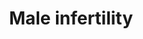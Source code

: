 ---
annotations:
- type: Cell Type Ontology
  value: sperm
- type: Pathway Ontology
  value: disease pathway
- type: Disease Ontology
  value: male infertility
authors:
- Fehrhart
- Egonw
- MaintBot
- Eweitz
communities:
- RareDiseases
description: Pathway(s) of genes involved in male infertility. The list of genes is
  derived from Krausz et al.(1) and can be sorted in general (common) cell function,
  endocrine function and specific spermatogenic function.
last-edited: 2021-09-17
organisms:
- Homo sapiens
redirect_from:
- /index.php/Pathway:WP4673
- /instance/WP4673
schema-jsonld:
- '@context': https://schema.org/
  '@id': https://wikipathways.github.io/pathways/WP4673.html
  '@type': Dataset
  creator:
    '@type': Organization
    name: WikiPathways
  description: Pathway(s) of genes involved in male infertility. The list of genes
    is derived from Krausz et al.(1) and can be sorted in general (common) cell function,
    endocrine function and specific spermatogenic function.
  keywords:
  - CCDC36
  - CTCFL
  - NANOS1
  - XRCC5
  - CDK9
  - NQO1
  - USP8
  - STRA8
  - MTRR
  - EP300
  - AHR
  - LRWD1
  - BCL2
  - ABCB1
  - SRD5A2
  - MSH5
  - PMS2
  - TCN2
  - INSR
  - REC8
  - ABLIM1
  - CREBBP
  - Coenzyme A
  - Gentamicin
  - CCNT2
  - XRCC2
  - CDC42BPA
  - FAS
  - PEMT
  - RGS9
  - THBS1
  - PRM3
  - PON1
  - NFE2L2
  - GNAO1
  - PRMT6
  - XRCC3
  - HMGA1
  - EPPIN
  - MSMB
  - SLC16A7
  - DDX20
  - DDX4
  - OR2W3
  - EPSTI1
  - SEMG1
  - SLC46A1
  - PIWIL2
  - SOD3
  - TMEM132E
  - BHMT
  - SEPTIN12
  - RAG1
  - APOB
  - SIRPG
  - MLH3
  - PSAT1
  - DND1
  - HORMAD2
  - PUM2
  - GPX1
  - AHRR
  - MLH1
  - MTR
  - PRM2
  - DAZ1
  - HIST1H4A
  - Amoxicillin
  - TEX15
  - KDM3A
  - USP26
  - ERCC2
  - MAS1L
  - MMP2
  - ESR1
  - CCNA1
  - ERCC1
  - NOS2
  - HLA-DRA
  - PARP1
  - LIG4
  - PRM1
  - POLB
  - VCX
  - ETV5
  - PACRG
  - H2BFWT
  - UBD
  - POLG
  - PRDM9
  - PIWIL4
  - KLK2
  - TRIP13
  - SPO11
  - SIRPA
  - XPC
  - FOLH1
  - MMP9
  - DAZ4
  - MTHFD1
  - UBR2
  - SOX5
  - DAZ3
  - CCNK
  - PIWIL3
  - CYP26B1
  - CYP1A1
  - BRCA2
  - XRCC4
  - ATM
  - CRISP2
  - PIWIL1
  - CYP17A1
  - DAZ2
  - MDM2
  - RFC1
  - TAS2R38
  - CHD2
  - UBE2B
  - LOC203413
  - Butyryl-CoA
  - DAZL
  - CLU
  - ESR2
  - SOD2
  - AR
  - YBX2
  - AGO2
  - piRNA precursor
  - CXXC1
  - TSSK6
  - ARNTL
  - PON2
  - MOV10L1
  - LTF
  - MTHFR
  - SPATA17
  - HORMAD1
  - CAT
  - NOS3
  - BRDT
  - FASLG
  - CCNT1
  - MSH4
  - CLOCK
  - TNF
  - NOS1
  - TSSK4
  - SHMT1
  - HIST3H3
  - PEX10
  license: CC0
  name: Male infertility
seo: CreativeWork
title: Male infertility
wpid: WP4673
---